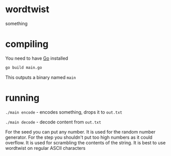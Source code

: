 # wordtwist
something

# compiling
You need to have [Go](https://go.dev) installed
```sh
go build main.go
```
This outputs a binary named `main`

# running
`./main encode` - encodes something, drops it to `out.txt`

`./main decode` - decode content from `out.txt`

For the seed you can put any number. It is used for the random number generator.
For the step you shouldn't put too high numbers as it could overflow. It is used for scrambling the contents of the string.
It is best to use wordtwist on regular ASCII characters
